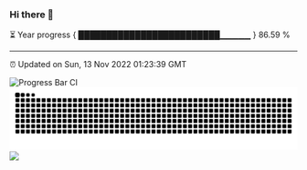 ### Hi there 👋

⏳ Year progress { █████████████████████████▁▁▁▁▁ } 86.59 %

---

⏰ Updated on Sun, 13 Nov 2022 01:23:39 GMT

![Progress Bar CI](https://github.com/liununu/liununu/workflows/Progress%20Bar%20CI/badge.svg)![](https://raw.githubusercontent.com/L1cardo/L1cardo/main/assets/github-contribution-grid-snake.svg)![](https://raw.githubusercontent.com/seesaws/seesaws/main/assets/github-contribution-grid-snake.svg)
